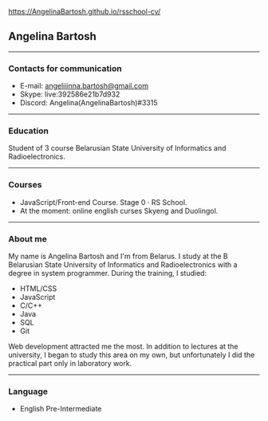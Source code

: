 https://AngelinaBartosh.github.io/rsschool-cv/



## Angelina Bartosh

***

### Contacts for communication

* E-mail: angeliiinna.bartosh@gmail.com
* Skype: live:392586e21b7d932
* Discord: Angelina(AngelinaBartosh)#3315

*** 

### Education 

Student of 3 course Belarusian State University of Informatics and Radioelectronics. 

***

### Сourses

* JavaScript/Front-end Course. Stage 0 · RS School.
* At the moment: online english curses Skyeng and Duolingol.

***

### About me
My name is Angelina Bartosh and I'm from Belarus. I study at the B Belarusian State University of Informatics and Radioelectronics with a degree in system programmer. During the training, I studied:
* HTML/CSS
* JavaScript
* C/C++
* Java
* SQL
* Git
  
 Web development attracted me the most. In addition to lectures at the university, I began to study this area on my own, but unfortunately I did the practical part only in laboratory work.

***

### Language
* English Pre-Intermediate
